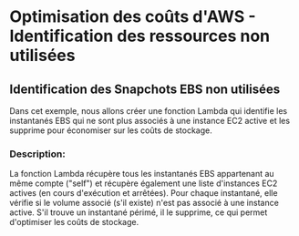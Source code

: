 # Optimisation des coûts d'AWS - Identification des ressources non utilisées

## Identification des Snapchots EBS non utilisées

Dans cet exemple, nous allons créer une fonction Lambda qui identifie les instantanés EBS qui ne sont plus associés à une instance EC2 active et les supprime pour économiser sur les coûts de stockage.

### Description:

La fonction Lambda récupère tous les instantanés EBS appartenant au même compte ("self") et récupère également une liste d'instances EC2 actives (en cours d'exécution et arrêtées). Pour chaque instantané, elle vérifie si le volume associé (s'il existe) n'est pas associé à une instance active. S'il trouve un instantané périmé, il le supprime, ce qui permet d'optimiser les coûts de stockage.



